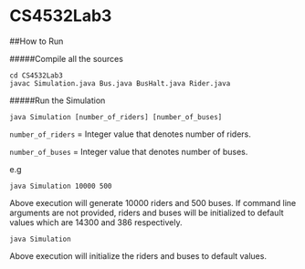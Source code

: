 # CS4532Lab3

##How to Run

#####Compile all the sources

```shell
cd CS4532Lab3
javac Simulation.java Bus.java BusHalt.java Rider.java
```

#####Run the Simulation

`java Simulation [number_of_riders] [number_of_buses]`

`number_of_riders` = Integer value that denotes number of riders.

`number_of_buses` = Integer value that denotes number of buses.

e.g

`java Simulation 10000 500`

Above execution will generate 10000 riders and 500 buses. If command line arguments
are not provided, riders and buses will be initialized to default values which are
14300 and 386 respectively.

`java Simulation`

Above execution will initialize the riders and buses to default values.
